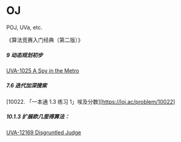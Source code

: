 # OJ
POJ, UVa, etc.

《算法竞赛入门经典（第二版）》



##### 9 动态规划初步

[UVA-1025 A Spy in the Metro](https://vjudge.net/problem/UVA-1025)

##### 7.6 迭代加深搜索

[10022. 「一本通 1.3 练习 1」埃及分数][https://loj.ac/problem/10022]

##### 10.1.3 扩展欧几里得算法：

[UVA-12169 Disgruntled Judge](https://vjudge.net/problem/UVA-12169)

